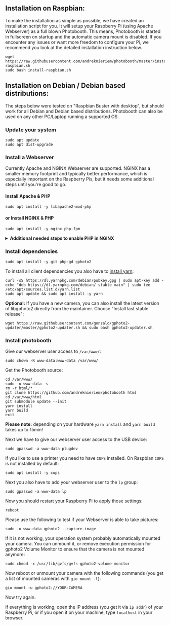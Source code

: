 ## Installation on Raspbian:
To make the installation as simple as possible, we have created an installation script for you. It will setup your Raspberry Pi (using Apache Webserver) as a full blown Photobooth. This means, Photobooth is started in fullscreen on startup and the automatic camera mount is disabled. If you encounter any issues or want more freedom to configure your Pi, we recommend you look at the detailed installation instruction below.

```
wget https://raw.githubusercontent.com/andreknieriem/photobooth/master/install-raspbian.sh
sudo bash install-raspbian.sh
```

## Installation on Debian / Debian based distributions:
The steps below were tested on "Raspbian Buster with desktop", but should work for all Debian and Debian based distributions. Photobooth can also be used on any other PC/Laptop running a supported OS.

### Update your system
```
sudo apt update
sudo apt dist-upgrade
```

### Install a Webserver
Currently Apache and NGINX Webserver are supported.
NGINX has a smaller memory footprint and typically better performance, which is especially important on the Raspberry Pis, but it needs some additional steps until you're good to go.

#### Install Apache & PHP
```
sudo apt install -y libapache2-mod-php
```

#### or Install NGINX & PHP
```
sudo apt install -y nginx php-fpm
```
<details><summary><b>Additional needed steps to enable PHP in NGINX</b></summary>

Once NGINX is installed we need to enable PHP in NGINX. If you haven't made any changes to your NGINX config you can run the following commands:
```
sudo cp /etc/nginx/sites-enabled/default ~/nginx-default.bak
sudo sed -i 's/^\(\s*\)index index\.html\(.*\)/\1index index\.php index\.html\2/g' /etc/nginx/sites-available/default
sudo sed -i '/location ~ \\.php$ {/s/^\(\s*\)#/\1/g' /etc/nginx/sites-available/default
sudo sed -i '/include snippets\/fastcgi-php.conf/s/^\(\s*\)#/\1/g' /etc/nginx/sites-available/default
sudo sed -i '/fastcgi_pass unix:\/run\/php\//s/^\(\s*\)#/\1/g' /etc/nginx/sites-available/default
sudo sed -i '/.*fastcgi_pass unix:\/run\/php\//,// { /}/s/^\(\s*\)#/\1/g; }' /etc/nginx/sites-available/default
```

If you've made changes by hand already to `/etc/nginx/sites-enabled/default` you have to do all changes by hand:
```
sudo nano /etc/nginx/sites-enabled/default
```
Find the line `index index.html index.htm;` and add `index.php` after `index` (the line now should look like this: `index index.php index.html index.htm;`).

Now scroll down until you find a section with the following content:
```
# pass the PHP scripts to FastCGI server
#
# location ~ \.php$ {
```

Edit by removing the `#` characters on the following lines:
```
location ~ \.php$ {
    include snippets/fastcgi-php.conf;
    fastcgi_pass unix:/run/php/php7.3-fpm.sock;
}
```
It should look like this:
```
        location ~ \.php$ {
                include snippets/fastcgi-php.conf;
        #
        #       # With php-fpm (or other unix sockets):
                fastcgi_pass unix:/run/php/php7.3-fpm.sock;
        #       # With php-cgi (or other tcp sockets):
        #       fastcgi_pass 127.0.0.1:9000;
        }
```

Now test the config:
```
sudo /usr/sbin/nginx -t -c /etc/nginx/nginx.conf &>/dev/null && echo 'config test ok' || echo 'config test failed'
```
If you get the response
```bash
'config test ok'
```
then it is time to restart the server with:
```
sudo systemctl reload nginx
```
</details>

### Install dependencies
```
sudo apt install -y git php-gd gphoto2
```

To install all client dependencies you also have to [install yarn](https://yarnpkg.com/lang/en/docs/install/#debian-stable):
```
curl -sS https://dl.yarnpkg.com/debian/pubkey.gpg | sudo apt-key add -
echo "deb https://dl.yarnpkg.com/debian/ stable main" | sudo tee /etc/apt/sources.list.d/yarn.list
sudo apt update && sudo apt install -y yarn
```

**Optional:** If you have a new camera, you can also install the latest version of libgphoto2 directly from the maintainer. Choose "Install last stable release":
```
wget https://raw.githubusercontent.com/gonzalo/gphoto2-updater/master/gphoto2-updater.sh && sudo bash gphoto2-updater.sh
```

### Install photobooth
Give our webserver user access to `/var/www/`:
```
sudo chown -R www-data:www-data /var/www/
```

Get the Photobooth source:
```
cd /var/www/
sudo -u www-data -s
rm -r html/*
git clone https://github.com/andreknieriem/photobooth html
cd /var/www/html
git submodule update --init
yarn install
yarn build
exit
```
**Please note:** depending on your hardware `yarn install` and `yarn build` takes up to 15min!

Next we have to give our webserver user access to the USB device:
```
sudo gpasswd -a www-data plugdev
```

If you like to use a printer you need to have `CUPS` installed. On Raspbian `CUPS` is not installed by default:

```
sudo apt install -y cups
```

Next you also have to add your webserver user to the `lp` group:

```
sudo gpasswd -a www-data lp
```

Now you should restart your Raspberry Pi to apply those settings:
```
reboot
```

Please use the following to test if your Webserver is able to take pictures:
```
sudo -u www-data gphoto2 --capture-image
```

If it is not working, your operation system probably automatically mounted your camera. You can unmount it, or remove execution permission for gphoto2 Volume Monitor to ensure that the camera is not mounted anymore:
```
sudo chmod -x /usr/lib/gvfs/gvfs-gphoto2-volume-monitor
```
Now reboot or unmount your camera with the following commands (you get a list of mounted cameras with `gio mount -l`):
```
gio mount -u gphoto2://YOUR-CAMERA
```
Now try again.

If everything is working, open the IP address (you get it via `ip addr`) of your Raspberry Pi, or if you open it on your machine, type `localhost` in your browser.

